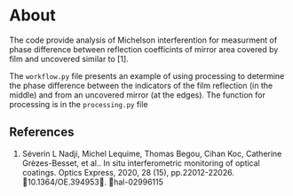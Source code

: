 # About
The code provide analysis of Michelson interferention for measurment of phase difference between reflection coefficints of mirror area covered by film and uncovered similar to [1]. 
 
The ```workflow.py``` file presents an example of using processing to determine the phase difference between the indicators of the film reflection (in the middle) and from an uncovered mirror (at the edges). The function for processing is in the ```processing.py``` file

## References
1. Séverin L Nadji, Michel Lequime, Thomas Begou, Cihan Koc, Catherine Grèzes-Besset, et al.. In
situ interferometric monitoring of optical coatings. Optics Express, 2020, 28 (15), pp.22012-22026.
 ￿10.1364/OE.394953￿. ￿hal-02996115
